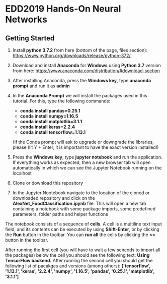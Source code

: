# EDD2019 Hands-On Neural Networks

## Getting Started

1. Install **python 3.7.2** from here (bottom of the page, files section): https://www.python.org/downloads/release/python-372/
2. Download and install **Anaconda** for **Windows** using **Python 3.7** version from here: https://www.anaconda.com/distribution/#download-section
3. After installing Anaconda, press the **Windows key**, type **anaconda prompt** and run it as **admin**
4. In the **Anaconda Prompt** we will install the packages used in this tutorial. For this, type the following commands:

    - **conda install pandas=0.25.1**
    - **conda install numpy=1.16.5**
    - **conda install matplotlib=3.1.1**
    - **conda install keras=2.2.4**
    - **conda install tensorflow=1.13.1**
   
   (If the Conda prompt will ask to upgrade or downgrade the libraries, please hit Y + Enter, it is important to have the exact version installed!)
   
5. Press the **Windows key**, type **jupyter notebook** and run the application. If everything works as expected, then a new browser tab will open automatically in which we can see the Jupyter Notebook running on the localhost
6. Clone or download this repository
7. In the Jupyter Nootebook navigate to the location of the cloned or downloaded repository and click on the **AlexNet_FoodClassification.ipynb** file. This will open a new tab containing a notebook with some package imports, some predefined parameters, folder paths and helper functions

The notebook consists of a sequence of **cells**. A cell is a multiline text input field, and its contents can be executed by using **Shift-Enter**, or by clicking the **Run** button in the toolbar. You can **run all** the cells by clicking the **>>** button in the toolbar.

After running the first cell (you will have to wait a few sencods to import all the packages) below the cell you should see the following text: **Using TensorFlow backend.**
After running the second cell you should get the following list of pacakges and versions (among others):
           **['tensorflow',
           '1.13.1',
           'keras',
           '2.2.4',
           'numpy',
           '1.16.5',
           'pandas',
           '0.25.1',
           'matplotlib',
           '3.1.1']**
           
